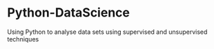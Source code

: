 # Python-DataScience
Using Python to analyse data sets using supervised and unsupervised techniques
